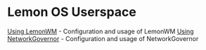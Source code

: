 # Lemon OS Userspace
[Using LemonWM](LemonWM.md) - Configuration and usage of LemonWM
[Using NetworkGovernor](NetworkGovernor.md) - Configuration and usage of NetworkGovernor